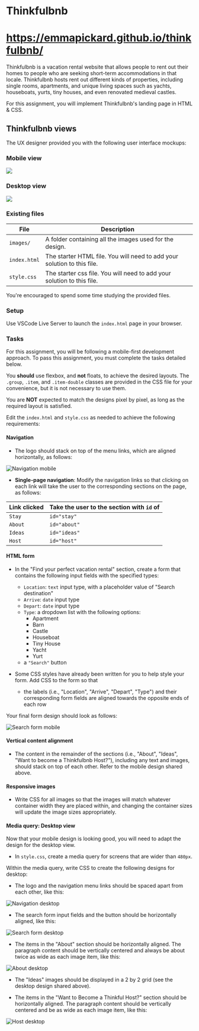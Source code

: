 # Thinkfulbnb
# https://emmapickard.github.io/thinkfulbnb/

Thinkfulbnb is a vacation rental website that allows people to rent out their homes to people who are seeking short-term accommodations in that locale. Thinkfulbnb hosts rent out different kinds of properties, including single rooms, apartments, and unique living spaces such as yachts, houseboats, yurts, tiny houses, and even renovated medieval castles.

For this assignment, you will implement Thinkfulbnb's landing page in HTML & CSS.

## Thinkfulbnb views

The UX designer provided you with the following user interface mockups:

### Mobile view

![](images/Thinkfulbnb-mobile.png)

### Desktop view

![](images/Thinkfulbnb-desktop.png)

### Existing files

| File         | Description                                                             |
| ------------ | ----------------------------------------------------------------------- |
| `images/`    | A folder containing all the images used for the design.                 |
| `index.html` | The starter HTML file. You will need to add your solution to this file. |
| `style.css`  | The starter css file. You will need to add your solution to this file.  |

You're encouraged to spend some time studying the provided files.

### Setup

Use VSCode Live Server to launch the `index.html` page in your browser.

### Tasks

For this assignment, you will be following a mobile-first development approach. To pass this assignment, you must complete the tasks detailed below.

You **should** use flexbox, and **not** floats, to achieve the desired layouts. The `.group`, `.item`, and `.item-double` classes are provided in the CSS file for your convenience, but it is not necessary to use them.

You are **NOT** expected to match the designs pixel by pixel, as long as the required layout is satisfied.

Edit the `index.html` and `style.css` as needed to achieve the following requirements:

#### Navigation

- The logo should stack on top of the menu links, which are aligned horizontally, as follows:

![Navigation mobile](./images/navigation-mobile.png)

- **Single-page navigation**: Modify the navigation links so that clicking on each link will take the user to the corresponding sections on the page, as follows:

| Link clicked | Take the user to the section with `id` of |
| ------------ | ----------------------------------------- |
| `Stay`       | `id="stay"`                               |
| `About`      | `id="about"`                              |
| `Ideas`      | `id="ideas"`                              |
| `Host`       | `id="host"`                               |

#### HTML form

- In the "Find your perfect vacation rental" section, create a form that contains the following input fields with the specified types:

  - `Location`: `text` input type, with a placeholder value of "Search destination"
  - `Arrive`: `date` input type
  - `Depart`: `date` input type
  - `Type`: a dropdown list with the following options:
    - Apartment
    - Barn
    - Castle
    - Houseboat
    - Tiny House
    - Yacht
    - Yurt
  - a `"Search"` button

- Some CSS styles have already been written for you to help style your form. Add CSS to the form so that
  - the labels (i.e., "Location", "Arrive", "Depart", "Type") and their corresponding form fields are aligned towards the opposite ends of each row

Your final form design should look as follows:

![Search form mobile](./images/search-form-mobile.png)

#### Vertical content alignment

- The content in the remainder of the sections (i.e., "About", "Ideas", "Want to become a Thinkfulbnb Host?"), including any text and images, should stack on top of each other. Refer to the mobile design shared above.

#### Responsive images

- Write CSS for all images so that the images will match whatever container width they are placed within, and changing the container sizes will update the image sizes appropriately.

#### Media query: Desktop view

Now that your mobile design is looking good, you will need to adapt the design for the desktop view.

- In `style.css`, create a media query for screens that are wider than `480px`.

Within the media query, write CSS to create the following designs for desktop:

- The logo and the navigation menu links should be spaced apart from each other, like this:

![Navigation desktop](./images/navigation-desktop.png)

- The search form input fields and the button should be horizontally aligned, like this:

![Search form desktop](./images/search-form-desktop.png)

- The items in the "About" section should be horizontally aligned. The paragraph content should be vertically centered and always be about twice as wide as each image item, like this:

![About desktop](./images/about-desktop.png)

- The "Ideas" images should be displayed in a 2 by 2 grid (see the desktop design shared above).

- The items in the "Want to Become a Thinkful Host?" section should be horizontally aligned. The paragraph content should be vertically centered and be as wide as each image item, like this:

![Host desktop](./images/host-desktop.png)
